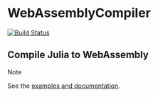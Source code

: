 # WebAssemblyCompiler

[![Build Status](https://github.com/tshort/WebAssemblyCompiler.jl/actions/workflows/CI.yml/badge.svg?branch=main)](https://github.com/tshort/WebAssemblyCompiler.jl/actions/workflows/CI.yml?query=branch%3Amain)

## Compile Julia to WebAssembly

> [!NOTE]  
> See the [examples and documentation](http://tshort.github.io/WebAssemblyCompiler.jl).
